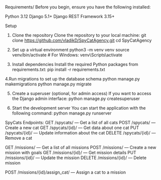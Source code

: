 Requirements/
Before you begin, ensure you have the following installed:

Python 3.12
Django 5.1+
Django REST Framework 3.15+

Setup
1. Clone the repository
Clone the repository to your local machine:
git clone https://github.com/vladikD/SpyCatAgency.git
cd SpyCatAgency

2. Set up a virtual environment
python3 -m venv venv
source venv/bin/activate  # For Windows: venv\Scripts\activate

3. Install dependencies
Install the required Python packages from requirements.txt:
pip install -r requirements.txt

4.Run migrations to set up the database schema
python manage.py makemigrations
python manage.py migrate

5. Create a superuser (optional, for admin access)
If you want to access the Django admin interface:
python manage.py createsuperuser

6. Start the development server
You can start the application with the following command:
python manage.py runserver

SpyCats Endpoints:
GET /spycats/ — Get a list of all cats
POST /spycats/ — Create a new cat
GET /spycats/{id}/ — Get data about one cat
PUT /spycats/{id}/ — Update information about the cat
DELETE /spycats/{id}/ — Remove a cat

GET /missions/ — Get a list of all missions
POST /missions/ — Create a new mission with goals
GET /missions/{id}/ — Get mission details
PUT /missions/{id}/ — Update the mission
DELETE /missions/{id}/ — Delete mission

POST /missions/{id}/assign_cat/ — Assign a cat to a mission



